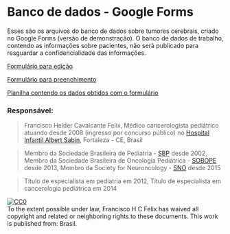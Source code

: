 # Banco de dados - Google Forms

Esses são os arquivos do banco de dados sobre tumores cerebrais, criado no Google Forms (versão de demonstração). O banco de dados de trabalho, contendo as informações sobre pacientes, não será publicado para resguardar a confidencialidade das informações.

[Formulário para edição](https://docs.google.com/forms/d/1UJyyD2lUbi5tMLVoL50lWXweBEiDxIWgBeB-ljZAPSI/edit?usp=sharing)

[Formulário para preenchimento](https://docs.google.com/forms/d/1UJyyD2lUbi5tMLVoL50lWXweBEiDxIWgBeB-ljZAPSI/viewform)

[Planilha contendo os dados obtidos com o formulário](https://docs.google.com/spreadsheets/d/1Pj_Nhqv7inRvxw8OMkxalnH3dJQiX1k1NEVJNZDz1_Y/edit?usp=sharing)

### Responsável: 
> Francisco Helder Cavalcante Felix,
> Médico cancerologista pediátrico
> atuando desde 2008 (ingresso por concurso público) no [Hospital Infantil Albert Sabin](http://www.hias.ce.gov.br), Fortaleza - CE, Brasil

> Membro da Sociedade Brasileira de Pediatria - [SBP](http://www.sbp.com.br) desde 2002,
> Membro da Sociedade Brasileira de Oncología Pediátrica - [SOBOPE](http://www.sobope.org.br) desde 2013,
> Membro da Society for Neuroncology - [SNO](http://soc-neuro-onc.org) desde 2015

> Título de especialista em pediatria em 2012,
> Título de especialista em cancerologia pediátrica em 2014

<p xmlns:dct="http://purl.org/dc/terms/" xmlns:vcard="http://www.w3.org/2001/vcard-rdf/3.0#">
  <a rel="license"
     href="http://creativecommons.org/publicdomain/zero/1.0/">
    <img src="http://i.creativecommons.org/p/zero/1.0/88x31.png" style="border-style: none;" alt="CC0" />
  </a>
  <br />
  To the extent possible under law,
  <span resource="[_:publisher]" rel="dct:publisher">
    <span property="dct:title">Francisco H C Felix</span></span>
  has waived all copyright and related or neighboring rights to
  <span property="dct:title">these documents</span>.
This work is published from:
<span property="vcard:Country" datatype="dct:ISO3166"
      content="BR" about="[_:publisher]">
  Brasil</span>.
</p>
